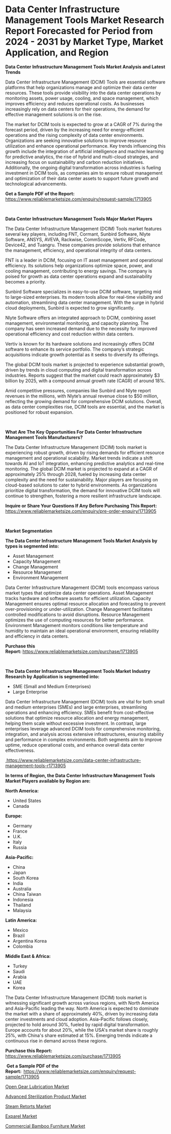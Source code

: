 <p><h1>Data Center Infrastructure Management Tools Market Research Report Forecasted for Period from 2024 -  2031 by Market Type, Market Application, and Region</h1></p><p><strong>Data Center Infrastructure Management Tools Market Analysis and Latest Trends</strong></p>
<p><p>Data Center Infrastructure Management (DCIM) Tools are essential software platforms that help organizations manage and optimize their data center resources. These tools provide visibility into the data center operations by monitoring assets, power usage, cooling, and space management, which improves efficiency and reduces operational costs. As businesses increasingly rely on data centers for their operations, the demand for effective management solutions is on the rise.</p><p>The market for DCIM tools is expected to grow at a CAGR of 7% during the forecast period, driven by the increasing need for energy-efficient operations and the rising complexity of data center environments. Organizations are seeking innovative solutions to improve resource utilization and enhance operational performance. Key trends influencing this growth include the integration of artificial intelligence and machine learning for predictive analytics, the rise of hybrid and multi-cloud strategies, and increasing focus on sustainability and carbon reduction initiatives. Additionally, the ongoing digital transformation across industries is fueling investment in DCIM tools, as companies aim to ensure robust management and optimization of their data center assets to support future growth and technological advancements.</p></p>
<p><strong>Get a Sample PDF of the Report:&nbsp;</strong> <a href="https://www.reliablemarketsize.com/enquiry/request-sample/1713905?utm_campaign=1767&utm_medium=2&utm_source=Github&utm_content=ia&utm_term=22102024&utm_id=data-center-infrastructure-management-tools">https://www.reliablemarketsize.com/enquiry/request-sample/1713905</a></p>
<p>&nbsp;</p>
<p><strong>Data Center Infrastructure Management Tools Major Market Players</strong></p>
<p><p>The Data Center Infrastructure Management (DCIM) Tools market features several key players, including FNT, Cormant, Sunbird Software, Nlyte Software, ANSYS, AVEVA, Rackwise, CommScope, Vertiv, RFCode, Device42, and Tuangru. These companies provide solutions that enhance the management, efficiency, and operational integrity of data centers.</p><p>FNT is a leader in DCIM, focusing on IT asset management and operational efficiency. Its solutions help organizations optimize space, power, and cooling management, contributing to energy savings. The company is poised for growth as data center operations expand and sustainability becomes a priority.</p><p>Sunbird Software specializes in easy-to-use DCIM software, targeting mid to large-sized enterprises. Its modern tools allow for real-time visibility and automation, streamlining data center management. With the surge in hybrid cloud deployments, Sunbird is expected to grow significantly.</p><p>Nlyte Software offers an integrated approach to DCIM, combining asset management, environmental monitoring, and capacity planning. The company has seen increased demand due to the necessity for improved operational efficiency and cost reduction within data centers.</p><p>Vertiv is known for its hardware solutions and increasingly offers DCIM software to enhance its service portfolio. The company’s strategic acquisitions indicate growth potential as it seeks to diversify its offerings.</p><p>The global DCIM tools market is projected to experience substantial growth, driven by trends in cloud computing and digital transformation across industries. Reports suggest that the market could reach approximately $3 billion by 2025, with a compound annual growth rate (CAGR) of around 18%.</p><p>Amid competitive pressures, companies like Sunbird and Nlyte report revenues in the millions, with Nlyte’s annual revenue close to $50 million, reflecting the growing demand for comprehensive DCIM solutions. Overall, as data center complexities rise, DCIM tools are essential, and the market is positioned for robust expansion.</p></p>
<p>&nbsp;</p>
<p><strong>What Are The Key Opportunities For Data Center Infrastructure Management Tools Manufacturers?</strong></p>
<p><p>The Data Center Infrastructure Management (DCIM) tools market is experiencing robust growth, driven by rising demands for efficient resource management and operational scalability. Market trends indicate a shift towards AI and IoT integration, enhancing predictive analytics and real-time monitoring. The global DCIM market is projected to expand at a CAGR of approximately 25% through 2028, fueled by increasing data center complexity and the need for sustainability. Major players are focusing on cloud-based solutions to cater to hybrid environments. As organizations prioritize digital transformation, the demand for innovative DCIM tools will continue to strengthen, fostering a more resilient infrastructure landscape.</p></p>
<p><strong>Inquire or Share Your Questions If Any Before Purchasing This Report:</strong> <a href="https://www.reliablemarketsize.com/enquiry/pre-order-enquiry/1713905?utm_campaign=1767&utm_medium=2&utm_source=Github&utm_content=ia&utm_term=22102024&utm_id=data-center-infrastructure-management-tools">https://www.reliablemarketsize.com/enquiry/pre-order-enquiry/1713905</a></p>
<p>&nbsp;</p>
<p><strong>Market Segmentation</strong></p>
<p><strong>The Data Center Infrastructure Management Tools Market Analysis by types is segmented into:</strong></p>
<p><ul><li>Asset Management</li><li>Capacity Management</li><li>Change Management</li><li>Resource Management</li><li>Environment Management</li></ul></p>
<p><p>Data Center Infrastructure Management (DCIM) tools encompass various market types that optimize data center operations. Asset Management tracks hardware and software assets for efficient utilization. Capacity Management ensures optimal resource allocation and forecasting to prevent over-provisioning or under-utilization. Change Management facilitates controlled modifications to avoid disruptions. Resource Management optimizes the use of computing resources for better performance. Environment Management monitors conditions like temperature and humidity to maintain an ideal operational environment, ensuring reliability and efficiency in data centers.</p></p>
<p><strong>Purchase this Report:&nbsp;</strong><a href="https://www.reliablemarketsize.com/purchase/1713905?utm_campaign=1767&utm_medium=2&utm_source=Github&utm_content=ia&utm_term=22102024&utm_id=data-center-infrastructure-management-tools">https://www.reliablemarketsize.com/purchase/1713905</a></p>
<p>&nbsp;</p>
<p><strong>The Data Center Infrastructure Management Tools Market Industry Research by Application is segmented into:</strong></p>
<p><ul><li>SME (Small and Medium Enterprises)</li><li>Large Enterprise</li></ul></p>
<p><p>Data Center Infrastructure Management (DCIM) tools are vital for both small and medium enterprises (SMEs) and large enterprises, streamlining operations and enhancing efficiency. SMEs benefit from cost-effective solutions that optimize resource allocation and energy management, helping them scale without excessive investment. In contrast, large enterprises leverage advanced DCIM tools for comprehensive monitoring, integration, and analysis across extensive infrastructures, ensuring stability and performance in complex environments. Both segments aim to improve uptime, reduce operational costs, and enhance overall data center effectiveness.</p></p>
<p><a href="https://www.reliablemarketsize.com/data-center-infrastructure-management-tools-r1713905?utm_campaign=1767&utm_medium=2&utm_source=Github&utm_content=ia&utm_term=22102024&utm_id=data-center-infrastructure-management-tools">&nbsp;https://www.reliablemarketsize.com/data-center-infrastructure-management-tools-r1713905</a></p>
<p><strong>In terms of Region, the Data Center Infrastructure Management Tools Market Players available by Region are:</strong></p>
<p>
    <p> <strong> North America: </strong>
        <ul>
            <li>United States</li>
            <li>Canada</li>
        </ul>
        </p> 
    <p> <strong> Europe: </strong>
        <ul>
            <li>Germany</li>
            <li>France</li>
            <li>U.K.</li>
            <li>Italy</li>
            <li>Russia</li>
        </ul>
        </p> 
    <p> <strong> Asia-Pacific: </strong>
        <ul>
            <li>China</li>
            <li>Japan</li>
            <li>South Korea</li>
            <li>India</li>
            <li>Australia</li>
            <li>China Taiwan</li>
            <li>Indonesia</li>
            <li>Thailand</li>
            <li>Malaysia</li>
        </ul>
        </p> 
    <p> <strong> Latin America: </strong>
        <ul>
            <li>Mexico</li>
            <li>Brazil</li>
            <li>Argentina Korea</li>
            <li>Colombia</li>
        </ul>
        </p> 
    <p> <strong> Middle East & Africa: </strong>
        <ul>
            <li>Turkey</li>
            <li>Saudi</li>
            <li>Arabia</li>
            <li>UAE</li>
            <li>Korea</li>
        </ul>
    </p>
    </p>
<p><p>The Data Center Infrastructure Management (DCIM) tools market is witnessing significant growth across various regions, with North America and Asia-Pacific leading the way. North America is expected to dominate the market with a share of approximately 40%, driven by increasing data center investments and cloud adoption. Asia-Pacific follows closely, projected to hold around 30%, fueled by rapid digital transformation. Europe accounts for about 20%, while the USA's market share is roughly 25%, with China's share estimated at 15%. Emerging trends indicate a continuous rise in demand across these regions.</p></p>
<p><strong>Purchase this Report: </strong><a href="https://www.reliablemarketsize.com/purchase/1713905?utm_campaign=1767&utm_medium=2&utm_source=Github&utm_content=ia&utm_term=22102024&utm_id=data-center-infrastructure-management-tools">https://www.reliablemarketsize.com/purchase/1713905</a></p>
<p>&nbsp;<strong>Get a Sample PDF of the Report:&nbsp;&nbsp;</strong><a href="https://www.reliablemarketsize.com/enquiry/request-sample/1713905?utm_campaign=1767&utm_medium=2&utm_source=Github&utm_content=ia&utm_term=22102024&utm_id=data-center-infrastructure-management-tools">https://www.reliablemarketsize.com/enquiry/request-sample/1713905</a></p>
<p><strong></strong></p>
<p><p><a href="https://www.linkedin.com/pulse/sustainability-trends-open-gear-lubrication-industry-market-giq8c?utm_campaign=1767&utm_medium=2&utm_source=Github&utm_content=ia&utm_term=22102024&utm_id=data-center-infrastructure-management-tools">Open Gear Lubrication Market</a></p><p><a href="https://www.linkedin.com/pulse/advanced-sterilization-product-market-size-share-analysis--wmdgc?utm_campaign=1767&utm_medium=2&utm_source=Github&utm_content=ia&utm_term=22102024&utm_id=data-center-infrastructure-management-tools">Advanced Sterilization Product Market</a></p><p><a href="https://issuu.com/reportprime-2/docs/steam-retorts-market-size-2030.pptx_397e36d300c393?utm_campaign=1767&utm_medium=2&utm_source=Github&utm_content=ia&utm_term=22102024&utm_id=data-center-infrastructure-management-tools">Steam Retorts Market</a></p><p><a href="https://www.linkedin.com/pulse/exparel-value-chain-analysis-from-raw-materials-end-user-applications-mdmzc?utm_campaign=1767&utm_medium=2&utm_source=Github&utm_content=ia&utm_term=22102024&utm_id=data-center-infrastructure-management-tools">Exparel Market</a></p><p><a href="https://www.linkedin.com/pulse/global-commercial-bamboo-furniture-market-product-types-applications-teckc?utm_campaign=1767&utm_medium=2&utm_source=Github&utm_content=ia&utm_term=22102024&utm_id=data-center-infrastructure-management-tools">Commercial Bamboo Furniture Market</a></p></p>